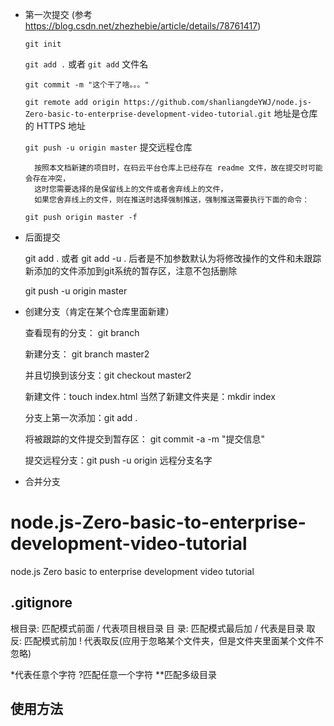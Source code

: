 - 第一次提交  (参考 https://blog.csdn.net/zhezhebie/article/details/78761417)

	`git init`

	`git add .` 或者 `git add` 文件名

	`git commit -m "这个干了啥。。。"`

	`git remote add origin https://github.com/shanliangdeYWJ/node.js-Zero-basic-to-enterprise-development-video-tutorial.git`  地址是仓库的 HTTPS 地址

	`git push -u origin master`    提交远程仓库
	
		按照本文档新建的项目时，在码云平台仓库上已经存在 readme 文件，故在提交时可能会存在冲突，
		这时您需要选择的是保留线上的文件或者舍弃线上的文件，
		如果您舍弃线上的文件，则在推送时选择强制推送，强制推送需要执行下面的命令：
	
	`git push origin master -f`


- 后面提交
	
	git add . 或者 git add -u .   后者是不加参数默认为将修改操作的文件和未跟踪新添加的文件添加到git系统的暂存区，注意不包括删除
	
	git push -u origin master
	
	
	
- 创建分支（肯定在某个仓库里面新建）
	
	查看现有的分支：  git branch
	
	新建分支： git branch master2

	并且切换到该分支：git checkout master2
	
	新建文件：touch index.html     当然了新建文件夹是：mkdir index

	分支上第一次添加：git add .

	将被跟踪的文件提交到暂存区： git commit -a -m "提交信息"
	
	提交远程分支：git push -u origin 远程分支名字

- 合并分支

# node.js-Zero-basic-to-enterprise-development-video-tutorial
node.js Zero basic to enterprise development video tutorial

## .gitignore

根目录: 匹配模式前面 / 代表项目根目录
目  录: 匹配模式最后加 / 代表是目录
取  反: 匹配模式前加 ! 代表取反(应用于忽略某个文件夹，但是文件夹里面某个文件不忽略)

*代表任意个字符
?匹配任意一个字符
**匹配多级目录

## 使用方法 
